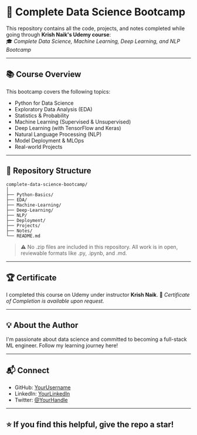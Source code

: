 # 🧠 Complete Data Science Bootcamp

This repository contains all the code, projects, and notes completed while going through **Krish Naik's Udemy course**:  
🎓 _Complete Data Science, Machine Learning, Deep Learning, and NLP Bootcamp_

---

## 📚 Course Overview

This bootcamp covers the following topics:

- Python for Data Science
- Exploratory Data Analysis (EDA)
- Statistics & Probability
- Machine Learning (Supervised & Unsupervised)
- Deep Learning (with TensorFlow and Keras)
- Natural Language Processing (NLP)
- Model Deployment & MLOps
- Real-world Projects

---

## 📁 Repository Structure

```
complete-data-science-bootcamp/
│
├── Python-Basics/
├── EDA/
├── Machine-Learning/
├── Deep-Learning/
├── NLP/
├── Deployment/
├── Projects/
├── Notes/
└── README.md
```

> ⚠️ No .zip files are included in this repository. All work is in open, reviewable formats like .py, .ipynb, and .md.

---

## 🏆 Certificate

I completed this course on Udemy under instructor **Krish Naik**.
📜 _Certificate of Completion is available upon request._

---

## 💡 About the Author

I'm passionate about data science and committed to becoming a full-stack ML engineer. Follow my learning journey here!

---

## 📬 Connect

- GitHub: [YourUsername](https://github.com/harshbopaliya)
- LinkedIn: [YourLinkedIn](https://www.linkedin.com/in/harshbopaliya2003/)
- Twitter: [@YourHandle](https://twitter.com/BopaliyaHarsh)

---

## ⭐️ If you find this helpful, give the repo a star!
